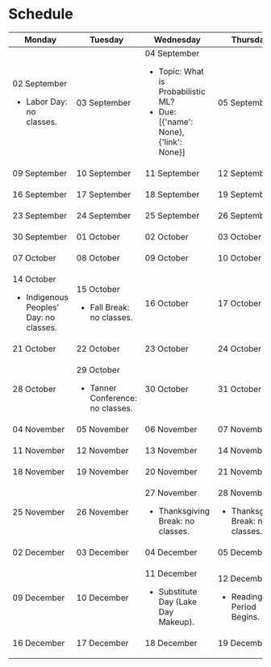 # Schedule

<table class="table course_calendar">
  <tbody>
    <thead class="col_headers">
      <tr>
        <th scope="col">Monday</th>
        <th scope="col">Tuesday</th>
        <th scope="col">Wednesday</th>
        <th scope="col">Thursday</th>
        <th scope="col">Friday</th>
      </tr>
    </thead>
    <tr class="light_row">
      <td class="holiday new_month">
        <span class="date_label_day">02</span>
        <span class="date_label_month">September</span>
        <ul class="day_agenda">
          <li>
            <span class="day_note">Labor Day: no classes.</span>
          </li>
        </ul>
      </td>
      <td class="normalday">
        <span class="date_label_day">03</span>
        <span class="date_label_month">September</span>
        <ul class="day_agenda"></ul>
      </td>
      <td class="normalday">
        <span class="date_label_day">04</span>
        <span class="date_label_month">September</span>
        <ul class="day_agenda">
          <li>Topic: What is Probabilistic ML?</li>
          <li>Due: [{'name': None}, {'link': None}]</li>
        </ul>
      </td>
      <td class="normalday">
        <span class="date_label_day">05</span>
        <span class="date_label_month">September</span>
        <ul class="day_agenda"></ul>
      </td>
      <td class="normalday">
        <span class="date_label_day">06</span>
        <span class="date_label_month">September</span>
        <ul class="day_agenda"></ul>
      </td>
    </tr>
    <tr class="light_row">
      <td class="normalday">
        <span class="date_label_day">09</span>
        <span class="date_label_month">September</span>
        <ul class="day_agenda"></ul>
      </td>
      <td class="normalday">
        <span class="date_label_day">10</span>
        <span class="date_label_month">September</span>
        <ul class="day_agenda"></ul>
      </td>
      <td class="normalday">
        <span class="date_label_day">11</span>
        <span class="date_label_month">September</span>
        <ul class="day_agenda"></ul>
      </td>
      <td class="normalday">
        <span class="date_label_day">12</span>
        <span class="date_label_month">September</span>
        <ul class="day_agenda"></ul>
      </td>
      <td class="normalday">
        <span class="date_label_day">13</span>
        <span class="date_label_month">September</span>
        <ul class="day_agenda"></ul>
      </td>
    </tr>
    <tr class="light_row">
      <td class="normalday">
        <span class="date_label_day">16</span>
        <span class="date_label_month">September</span>
        <ul class="day_agenda"></ul>
      </td>
      <td class="normalday">
        <span class="date_label_day">17</span>
        <span class="date_label_month">September</span>
        <ul class="day_agenda"></ul>
      </td>
      <td class="normalday">
        <span class="date_label_day">18</span>
        <span class="date_label_month">September</span>
        <ul class="day_agenda"></ul>
      </td>
      <td class="normalday">
        <span class="date_label_day">19</span>
        <span class="date_label_month">September</span>
        <ul class="day_agenda"></ul>
      </td>
      <td class="normalday">
        <span class="date_label_day">20</span>
        <span class="date_label_month">September</span>
        <ul class="day_agenda"></ul>
      </td>
    </tr>
    <tr class="light_row">
      <td class="normalday">
        <span class="date_label_day">23</span>
        <span class="date_label_month">September</span>
        <ul class="day_agenda"></ul>
      </td>
      <td class="normalday">
        <span class="date_label_day">24</span>
        <span class="date_label_month">September</span>
        <ul class="day_agenda"></ul>
      </td>
      <td class="normalday">
        <span class="date_label_day">25</span>
        <span class="date_label_month">September</span>
        <ul class="day_agenda"></ul>
      </td>
      <td class="normalday">
        <span class="date_label_day">26</span>
        <span class="date_label_month">September</span>
        <ul class="day_agenda"></ul>
      </td>
      <td class="normalday">
        <span class="date_label_day">27</span>
        <span class="date_label_month">September</span>
        <ul class="day_agenda"></ul>
      </td>
    </tr>
    <tr class="light_row">
      <td class="normalday">
        <span class="date_label_day">30</span>
        <span class="date_label_month">September</span>
        <ul class="day_agenda"></ul>
      </td>
      <td class="normalday new_month">
        <span class="date_label_day">01</span>
        <span class="date_label_month">October</span>
        <ul class="day_agenda"></ul>
      </td>
      <td class="normalday">
        <span class="date_label_day">02</span>
        <span class="date_label_month">October</span>
        <ul class="day_agenda"></ul>
      </td>
      <td class="normalday">
        <span class="date_label_day">03</span>
        <span class="date_label_month">October</span>
        <ul class="day_agenda"></ul>
      </td>
      <td class="normalday">
        <span class="date_label_day">04</span>
        <span class="date_label_month">October</span>
        <ul class="day_agenda"></ul>
      </td>
    </tr>
    <tr class="light_row">
      <td class="normalday">
        <span class="date_label_day">07</span>
        <span class="date_label_month">October</span>
        <ul class="day_agenda"></ul>
      </td>
      <td class="normalday">
        <span class="date_label_day">08</span>
        <span class="date_label_month">October</span>
        <ul class="day_agenda"></ul>
      </td>
      <td class="normalday">
        <span class="date_label_day">09</span>
        <span class="date_label_month">October</span>
        <ul class="day_agenda"></ul>
      </td>
      <td class="normalday">
        <span class="date_label_day">10</span>
        <span class="date_label_month">October</span>
        <ul class="day_agenda"></ul>
      </td>
      <td class="normalday">
        <span class="date_label_day">11</span>
        <span class="date_label_month">October</span>
        <ul class="day_agenda"></ul>
      </td>
    </tr>
    <tr class="light_row">
      <td class="holiday">
        <span class="date_label_day">14</span>
        <span class="date_label_month">October</span>
        <ul class="day_agenda">
          <li>
            <span class="day_note">Indigenous Peoples’ Day: no classes.</span>
          </li>
        </ul>
      </td>
      <td class="holiday">
        <span class="date_label_day">15</span>
        <span class="date_label_month">October</span>
        <ul class="day_agenda">
          <li>
            <span class="day_note">Fall Break: no classes.</span>
          </li>
        </ul>
      </td>
      <td class="normalday">
        <span class="date_label_day">16</span>
        <span class="date_label_month">October</span>
        <ul class="day_agenda"></ul>
      </td>
      <td class="normalday">
        <span class="date_label_day">17</span>
        <span class="date_label_month">October</span>
        <ul class="day_agenda"></ul>
      </td>
      <td class="normalday">
        <span class="date_label_day">18</span>
        <span class="date_label_month">October</span>
        <ul class="day_agenda"></ul>
      </td>
    </tr>
    <tr class="light_row">
      <td class="normalday">
        <span class="date_label_day">21</span>
        <span class="date_label_month">October</span>
        <ul class="day_agenda"></ul>
      </td>
      <td class="normalday">
        <span class="date_label_day">22</span>
        <span class="date_label_month">October</span>
        <ul class="day_agenda"></ul>
      </td>
      <td class="normalday">
        <span class="date_label_day">23</span>
        <span class="date_label_month">October</span>
        <ul class="day_agenda"></ul>
      </td>
      <td class="normalday">
        <span class="date_label_day">24</span>
        <span class="date_label_month">October</span>
        <ul class="day_agenda"></ul>
      </td>
      <td class="normalday">
        <span class="date_label_day">25</span>
        <span class="date_label_month">October</span>
        <ul class="day_agenda"></ul>
      </td>
    </tr>
    <tr class="light_row">
      <td class="normalday">
        <span class="date_label_day">28</span>
        <span class="date_label_month">October</span>
        <ul class="day_agenda"></ul>
      </td>
      <td class="holiday">
        <span class="date_label_day">29</span>
        <span class="date_label_month">October</span>
        <ul class="day_agenda">
          <li>
            <span class="day_note">Tanner Conference: no classes.</span>
          </li>
        </ul>
      </td>
      <td class="normalday">
        <span class="date_label_day">30</span>
        <span class="date_label_month">October</span>
        <ul class="day_agenda"></ul>
      </td>
      <td class="normalday">
        <span class="date_label_day">31</span>
        <span class="date_label_month">October</span>
        <ul class="day_agenda"></ul>
      </td>
      <td class="normalday new_month">
        <span class="date_label_day">01</span>
        <span class="date_label_month">November</span>
        <ul class="day_agenda"></ul>
      </td>
    </tr>
    <tr class="light_row">
      <td class="normalday">
        <span class="date_label_day">04</span>
        <span class="date_label_month">November</span>
        <ul class="day_agenda"></ul>
      </td>
      <td class="normalday">
        <span class="date_label_day">05</span>
        <span class="date_label_month">November</span>
        <ul class="day_agenda"></ul>
      </td>
      <td class="normalday">
        <span class="date_label_day">06</span>
        <span class="date_label_month">November</span>
        <ul class="day_agenda"></ul>
      </td>
      <td class="normalday">
        <span class="date_label_day">07</span>
        <span class="date_label_month">November</span>
        <ul class="day_agenda"></ul>
      </td>
      <td class="normalday">
        <span class="date_label_day">08</span>
        <span class="date_label_month">November</span>
        <ul class="day_agenda"></ul>
      </td>
    </tr>
    <tr class="light_row">
      <td class="normalday">
        <span class="date_label_day">11</span>
        <span class="date_label_month">November</span>
        <ul class="day_agenda"></ul>
      </td>
      <td class="normalday">
        <span class="date_label_day">12</span>
        <span class="date_label_month">November</span>
        <ul class="day_agenda"></ul>
      </td>
      <td class="normalday">
        <span class="date_label_day">13</span>
        <span class="date_label_month">November</span>
        <ul class="day_agenda"></ul>
      </td>
      <td class="normalday">
        <span class="date_label_day">14</span>
        <span class="date_label_month">November</span>
        <ul class="day_agenda"></ul>
      </td>
      <td class="normalday">
        <span class="date_label_day">15</span>
        <span class="date_label_month">November</span>
        <ul class="day_agenda"></ul>
      </td>
    </tr>
    <tr class="light_row">
      <td class="normalday">
        <span class="date_label_day">18</span>
        <span class="date_label_month">November</span>
        <ul class="day_agenda"></ul>
      </td>
      <td class="normalday">
        <span class="date_label_day">19</span>
        <span class="date_label_month">November</span>
        <ul class="day_agenda"></ul>
      </td>
      <td class="normalday">
        <span class="date_label_day">20</span>
        <span class="date_label_month">November</span>
        <ul class="day_agenda"></ul>
      </td>
      <td class="normalday">
        <span class="date_label_day">21</span>
        <span class="date_label_month">November</span>
        <ul class="day_agenda"></ul>
      </td>
      <td class="normalday">
        <span class="date_label_day">22</span>
        <span class="date_label_month">November</span>
        <ul class="day_agenda"></ul>
      </td>
    </tr>
    <tr class="light_row">
      <td class="normalday">
        <span class="date_label_day">25</span>
        <span class="date_label_month">November</span>
        <ul class="day_agenda"></ul>
      </td>
      <td class="normalday">
        <span class="date_label_day">26</span>
        <span class="date_label_month">November</span>
        <ul class="day_agenda"></ul>
      </td>
      <td class="holiday">
        <span class="date_label_day">27</span>
        <span class="date_label_month">November</span>
        <ul class="day_agenda">
          <li>
            <span class="day_note">Thanksgiving Break: no classes.</span>
          </li>
        </ul>
      </td>
      <td class="holiday">
        <span class="date_label_day">28</span>
        <span class="date_label_month">November</span>
        <ul class="day_agenda">
          <li>
            <span class="day_note">Thanksgiving Break: no classes.</span>
          </li>
        </ul>
      </td>
      <td class="holiday">
        <span class="date_label_day">29</span>
        <span class="date_label_month">November</span>
        <ul class="day_agenda">
          <li>
            <span class="day_note">Thanksgiving Break: no classes.</span>
          </li>
        </ul>
      </td>
    </tr>
    <tr class="light_row">
      <td class="normalday new_month">
        <span class="date_label_day">02</span>
        <span class="date_label_month">December</span>
        <ul class="day_agenda"></ul>
      </td>
      <td class="normalday">
        <span class="date_label_day">03</span>
        <span class="date_label_month">December</span>
        <ul class="day_agenda"></ul>
      </td>
      <td class="normalday">
        <span class="date_label_day">04</span>
        <span class="date_label_month">December</span>
        <ul class="day_agenda"></ul>
      </td>
      <td class="normalday">
        <span class="date_label_day">05</span>
        <span class="date_label_month">December</span>
        <ul class="day_agenda"></ul>
      </td>
      <td class="normalday">
        <span class="date_label_day">06</span>
        <span class="date_label_month">December</span>
        <ul class="day_agenda"></ul>
      </td>
    </tr>
    <tr class="light_row">
      <td class="normalday">
        <span class="date_label_day">09</span>
        <span class="date_label_month">December</span>
        <ul class="day_agenda"></ul>
      </td>
      <td class="normalday">
        <span class="date_label_day">10</span>
        <span class="date_label_month">December</span>
        <ul class="day_agenda"></ul>
      </td>
      <td class="holiday">
        <span class="date_label_day">11</span>
        <span class="date_label_month">December</span>
        <ul class="day_agenda">
          <li>
            <span class="day_note">Substitute Day (Lake Day Makeup).</span>
          </li>
        </ul>
      </td>
      <td class="holiday">
        <span class="date_label_day">12</span>
        <span class="date_label_month">December</span>
        <ul class="day_agenda">
          <li>
            <span class="day_note">Reading Period Begins.</span>
          </li>
        </ul>
      </td>
      <td class="normalday">
        <span class="date_label_day">13</span>
        <span class="date_label_month">December</span>
        <ul class="day_agenda"></ul>
      </td>
    </tr>
    <tr class="light_row">
      <td class="normalday">
        <span class="date_label_day">16</span>
        <span class="date_label_month">December</span>
        <ul class="day_agenda"></ul>
      </td>
      <td class="normalday">
        <span class="date_label_day">17</span>
        <span class="date_label_month">December</span>
        <ul class="day_agenda"></ul>
      </td>
      <td class="normalday">
        <span class="date_label_day">18</span>
        <span class="date_label_month">December</span>
        <ul class="day_agenda"></ul>
      </td>
      <td class="normalday">
        <span class="date_label_day">19</span>
        <span class="date_label_month">December</span>
        <ul class="day_agenda"></ul>
      </td>
      <td class="normalday">
        <span class="date_label_day">20</span>
        <span class="date_label_month">December</span>
        <ul class="day_agenda"></ul>
      </td>
    </tr>
  </tbody>
</table>
